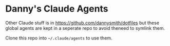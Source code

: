 # Danny's Claude Agents

Other Claude stuff is in https://github.com/dannysmith/dotfiles but these global agents are kept in a seperate repo to avoid theneed to symlink them.

Clone this repo into `~/.claude/agents` to use them.
